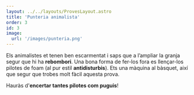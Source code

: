 ```yaml
---
layout: ../../layouts/ProvesLayout.astro
title: 'Punteria animalista'
order: 3
id: 3
image:
  url: '/images/punteria.png'
---
```


Els animalistes et tenen ben escarmentat i saps que a l’ampliar la granja segur que hi ha **rebombori**. Una bona forma de fer-los fora es llençar-los pilotes de foam (al pur estil **antidisturbis**). Ets una màquina al bàsquet, així que segur que trobes molt fàcil aquesta prova.

Hauràs d'**encertar tantes pilotes com puguis**!
